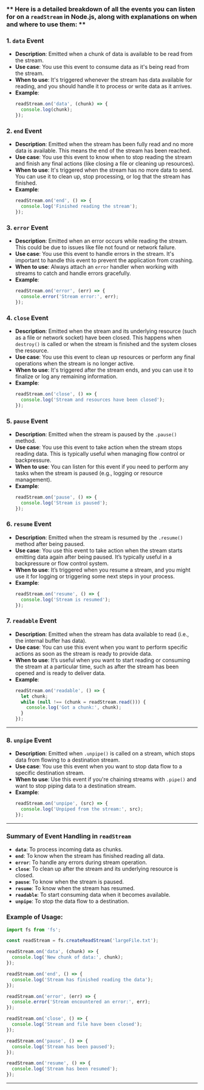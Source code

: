 ### ** Here is a detailed breakdown of all the events you can listen for on a `readStream` in Node.js, along with explanations on when and where to use them: **

### 1. **`data` Event**
   - **Description**: Emitted when a chunk of data is available to be read from the stream.
   - **Use case**: You use this event to consume data as it's being read from the stream.
   - **When to use**: It's triggered whenever the stream has data available for reading, and you should handle it to process or write data as it arrives.
   - **Example**:
     ```javascript
     readStream.on('data', (chunk) => {
       console.log(chunk);
     });
     ```

### 2. **`end` Event**
   - **Description**: Emitted when the stream has been fully read and no more data is available. This means the end of the stream has been reached.
   - **Use case**: You use this event to know when to stop reading the stream and finish any final actions (like closing a file or cleaning up resources).
   - **When to use**: It's triggered when the stream has no more data to send. You can use it to clean up, stop processing, or log that the stream has finished.
   - **Example**:
     ```javascript
     readStream.on('end', () => {
       console.log('Finished reading the stream');
     });
     ```

### 3. **`error` Event**
   - **Description**: Emitted when an error occurs while reading the stream. This could be due to issues like file not found or network failure.
   - **Use case**: You use this event to handle errors in the stream. It's important to handle this event to prevent the application from crashing.
   - **When to use**: Always attach an `error` handler when working with streams to catch and handle errors gracefully.
   - **Example**:
     ```javascript
     readStream.on('error', (err) => {
       console.error('Stream error:', err);
     });
     ```

### 4. **`close` Event**
   - **Description**: Emitted when the stream and its underlying resource (such as a file or network socket) have been closed. This happens when `destroy()` is called or when the stream is finished and the system closes the resource.
   - **Use case**: You use this event to clean up resources or perform any final operations when the stream is no longer active.
   - **When to use**: It's triggered after the stream ends, and you can use it to finalize or log any remaining information.
   - **Example**:
     ```javascript
     readStream.on('close', () => {
       console.log('Stream and resources have been closed');
     });
     ```

### 5. **`pause` Event**
   - **Description**: Emitted when the stream is paused by the `.pause()` method.
   - **Use case**: You use this event to take action when the stream stops reading data. This is typically useful when managing flow control or backpressure.
   - **When to use**: You can listen for this event if you need to perform any tasks when the stream is paused (e.g., logging or resource management).
   - **Example**:
     ```javascript
     readStream.on('pause', () => {
       console.log('Stream is paused');
     });
     ```

### 6. **`resume` Event**
   - **Description**: Emitted when the stream is resumed by the `.resume()` method after being paused.
   - **Use case**: You use this event to take action when the stream starts emitting data again after being paused. It’s typically useful in a backpressure or flow control system.
   - **When to use**: It’s triggered when you resume a stream, and you might use it for logging or triggering some next steps in your process.
   - **Example**:
     ```javascript
     readStream.on('resume', () => {
       console.log('Stream is resumed');
     });
     ```

### 7. **`readable` Event**
   - **Description**: Emitted when the stream has data available to read (i.e., the internal buffer has data).
   - **Use case**: You can use this event when you want to perform specific actions as soon as the stream is ready to provide data.
   - **When to use**: It’s useful when you want to start reading or consuming the stream at a particular time, such as after the stream has been opened and is ready to deliver data.
   - **Example**:
     ```javascript
     readStream.on('readable', () => {
       let chunk;
       while (null !== (chunk = readStream.read())) {
         console.log('Got a chunk:', chunk);
       }
     });
     ```

---

### 8. **`unpipe` Event**
   - **Description**: Emitted when `.unpipe()` is called on a stream, which stops data from flowing to a destination stream.
   - **Use case**: You use this event when you want to stop data flow to a specific destination stream.
   - **When to use**: Use this event if you're chaining streams with `.pipe()` and want to stop piping data to a destination stream.
   - **Example**:
     ```javascript
     readStream.on('unpipe', (src) => {
       console.log('Unpiped from the stream:', src);
     });
     ```

---

### Summary of Event Handling in `readStream`

- **`data`**: To process incoming data as chunks.
- **`end`**: To know when the stream has finished reading all data.
- **`error`**: To handle any errors during stream operation.
- **`close`**: To clean up after the stream and its underlying resource is closed.
- **`pause`**: To know when the stream is paused.
- **`resume`**: To know when the stream has resumed.
- **`readable`**: To start consuming data when it becomes available.
- **`unpipe`**: To stop the data flow to a destination.

### Example of Usage:

```javascript
import fs from 'fs';

const readStream = fs.createReadStream('largeFile.txt');

readStream.on('data', (chunk) => {
  console.log('New chunk of data:', chunk);
});

readStream.on('end', () => {
  console.log('Stream has finished reading the data');
});

readStream.on('error', (err) => {
  console.error('Stream encountered an error:', err);
});

readStream.on('close', () => {
  console.log('Stream and file have been closed');
});

readStream.on('pause', () => {
  console.log('Stream has been paused');
});

readStream.on('resume', () => {
  console.log('Stream has been resumed');
});
```

---